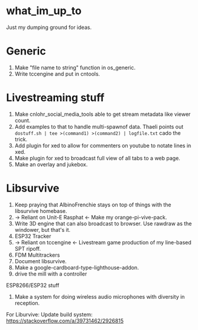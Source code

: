 # what_im_up_to
Just my dumping ground for ideas.

# Generic
1) Make "file name to string" function in os_generic.
2) Write tccengine and put in cntools.


# Livestreaming stuff

1) Make cnlohr_social_media_tools able to get stream metadata like viewer count.
2) Add examples to that to handle multi-spawnof data.  Thaeli points out ```dostuff.sh | tee >(command1) >(command2) | logfile.txt``` cado the trick.
3) Add plugin for xed to allow for commenters on youtube to notate lines in xed.
4) Make plugin for xed to broadcast full view of all tabs to a web page.
5) Make an overlay and jukebox.

# Libsurvive

1) Keep praying that AlbinoFrenchie stays on top of things with the libsurvive homebase.
2)   -> Reliant on Unit-E Rasphat <- Make my orange-pi-vive-pack.
3) Write 3D engine that can also broadcast to browser.  Use rawdraw as the windower, but that's it.
4) ESP32 Tracker
5)   -> Reliant on tccengine <- Livestream game production of my line-based SPT ripoff.
6) FDM Multitrackers
7) Document libsurvive.
8) Make a google-cardboard-type-lighthouse-addon.
9) drive the mill with a controller

ESP8266/ESP32 stuff
1) Make a system for doing wireless audio microphones with diversity in reception.


For Liburvive: Update build system: https://stackoverflow.com/a/39731462/2926815
